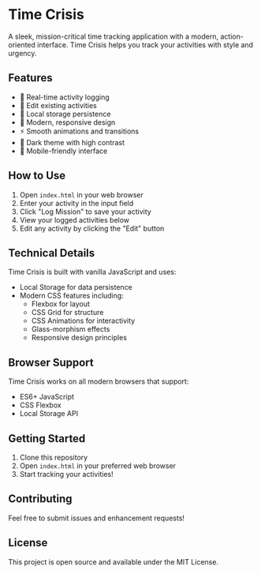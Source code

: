 # Time Crisis

A sleek, mission-critical time tracking application with a modern, action-oriented interface. Time Crisis helps you track your activities with style and urgency.

## Features

- 🎯 Real-time activity logging
- 🔄 Edit existing activities
- 💾 Local storage persistence
- 🎨 Modern, responsive design
- ⚡ Smooth animations and transitions
- 🌙 Dark theme with high contrast
- 📱 Mobile-friendly interface

## How to Use

1. Open `index.html` in your web browser
2. Enter your activity in the input field
3. Click "Log Mission" to save your activity
4. View your logged activities below
5. Edit any activity by clicking the "Edit" button

## Technical Details

Time Crisis is built with vanilla JavaScript and uses:
- Local Storage for data persistence
- Modern CSS features including:
  - Flexbox for layout
  - CSS Grid for structure
  - CSS Animations for interactivity
  - Glass-morphism effects
  - Responsive design principles

## Browser Support

Time Crisis works on all modern browsers that support:
- ES6+ JavaScript
- CSS Flexbox
- Local Storage API

## Getting Started

1. Clone this repository
2. Open `index.html` in your preferred web browser
3. Start tracking your activities!

## Contributing

Feel free to submit issues and enhancement requests!

## License

This project is open source and available under the MIT License. 